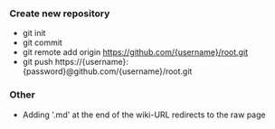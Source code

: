 ### Create new repository
* git init
* git commit
* git remote add origin https://github.com/{username}/root.git
* git push https://{username}:{password}@github.com/{username}/root.git

### Other
+ Adding '.md' at the end of the wiki-URL redirects to the raw page
